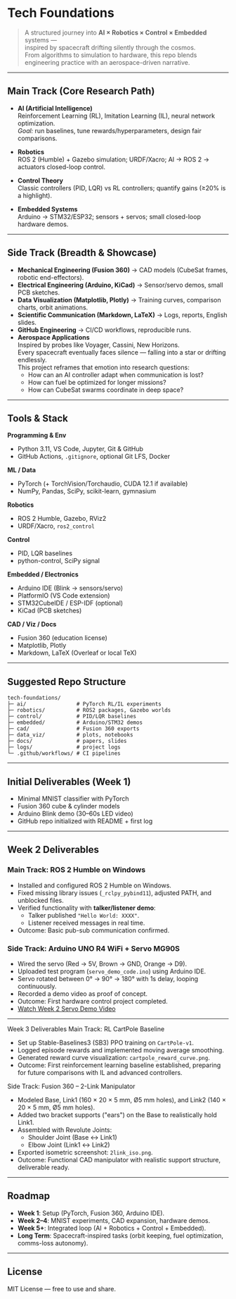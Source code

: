 # Tech Foundations

> A structured journey into **AI × Robotics × Control × Embedded** systems —  
> inspired by spacecraft drifting silently through the cosmos.  
> From algorithms to simulation to hardware, this repo blends engineering practice with an aerospace-driven narrative.

---

## Main Track (Core Research Path)

- **AI (Artificial Intelligence)**  
  Reinforcement Learning (RL), Imitation Learning (IL), neural network optimization.  
  *Goal:* run baselines, tune rewards/hyperparameters, design fair comparisons.

- **Robotics**  
  ROS 2 (Humble) + Gazebo simulation; URDF/Xacro; AI → ROS 2 → actuators closed-loop control.

- **Control Theory**  
  Classic controllers (PID, LQR) vs RL controllers; quantify gains (≥20% is a highlight).

- **Embedded Systems**  
  Arduino → STM32/ESP32; sensors + servos; small closed-loop hardware demos.

---

## Side Track (Breadth & Showcase)

- **Mechanical Engineering (Fusion 360)** → CAD models (CubeSat frames, robotic end-effectors).  
- **Electrical Engineering (Arduino, KiCad)** → Sensor/servo demos, small PCB sketches.  
- **Data Visualization (Matplotlib, Plotly)** → Training curves, comparison charts, orbit animations.  
- **Scientific Communication (Markdown, LaTeX)** → Logs, reports, English slides.  
- **GitHub Engineering** → CI/CD workflows, reproducible runs.  
- **Aerospace Applications**  
  Inspired by probes like Voyager, Cassini, New Horizons.  
  Every spacecraft eventually faces silence — falling into a star or drifting endlessly.  
  This project reframes that emotion into research questions:  
  - How can an AI controller adapt when communication is lost?  
  - How can fuel be optimized for longer missions?  
  - How can CubeSat swarms coordinate in deep space?  

---

## Tools & Stack

**Programming & Env**  
- Python 3.11, VS Code, Jupyter, Git & GitHub  
- GitHub Actions, `.gitignore`, optional Git LFS, Docker  

**ML / Data**  
- PyTorch (+ TorchVision/Torchaudio, CUDA 12.1 if available)  
- NumPy, Pandas, SciPy, scikit-learn, gymnasium  

**Robotics**  
- ROS 2 Humble, Gazebo, RViz2  
- URDF/Xacro, `ros2_control`  

**Control**  
- PID, LQR baselines  
- python-control, SciPy signal  

**Embedded / Electronics**  
- Arduino IDE (Blink → sensors/servo)  
- PlatformIO (VS Code extension)  
- STM32CubeIDE / ESP-IDF (optional)  
- KiCad (PCB sketches)  

**CAD / Viz / Docs**  
- Fusion 360 (education license)  
- Matplotlib, Plotly  
- Markdown, LaTeX (Overleaf or local TeX)  

---

## Suggested Repo Structure

```
tech-foundations/
├─ ai/                # PyTorch RL/IL experiments
├─ robotics/          # ROS2 packages, Gazebo worlds
├─ control/           # PID/LQR baselines
├─ embedded/          # Arduino/STM32 demos
├─ cad/               # Fusion 360 exports
├─ data_viz/          # plots, notebooks
├─ docs/              # papers, slides
├─ logs/              # project logs
└─ .github/workflows/ # CI pipelines
```

---

## Initial Deliverables (Week 1)

- Minimal MNIST classifier with PyTorch  
- Fusion 360 cube & cylinder models  
- Arduino Blink demo (30–60s LED video)  
- GitHub repo initialized with README + first log  

---

## Week 2 Deliverables

### Main Track: ROS 2 Humble on Windows
- Installed and configured ROS 2 Humble on Windows.  
- Fixed missing library issues (`_rclpy_pybind11`), adjusted PATH, and unblocked files.  
- Verified functionality with **talker/listener demo**:
  - Talker published `"Hello World: XXXX"`.
  - Listener received messages in real time.  
- Outcome: Basic pub-sub communication confirmed.

### Side Track: Arduino UNO R4 WiFi + Servo MG90S
- Wired the servo (Red → 5V, Brown → GND, Orange → D9).  
- Uploaded test program (`servo_demo_code.ino`) using Arduino IDE.  
- Servo rotated between 0° → 90° → 180° with 1s delay, looping continuously.  
- Recorded a demo video as proof of concept.  
- Outcome: First hardware control project completed.
- [Watch Week 2 Servo Demo Video](https://github.com/Sean-ZhiXin-Li/tech-foundations/releases/tag/week2-demo)

---

Week 3 Deliverables
Main Track: RL CartPole Baseline
- Set up Stable-Baselines3 (SB3) PPO training on `CartPole-v1`.
- Logged episode rewards and implemented moving average smoothing.
- Generated reward curve visualization: `cartpole_reward_curve.png`.
- Outcome: First reinforcement learning baseline established, preparing for future comparisons with IL and advanced controllers.

Side Track: Fusion 360 – 2-Link Manipulator
- Modeled Base, Link1 (160 × 20 × 5 mm, Ø5 mm holes), and Link2 (140 × 20 × 5 mm, Ø5 mm holes).
- Added two bracket supports ("ears") on the Base to realistically hold Link1.
- Assembled with Revolute Joints:
  - Shoulder Joint (Base ↔ Link1)
  - Elbow Joint (Link1 ↔ Link2)
- Exported isometric screenshot: `2link_iso.png`.
- Outcome: Functional CAD manipulator with realistic support structure, deliverable ready.

---

## Roadmap

- **Week 1**: Setup (PyTorch, Fusion 360, Arduino IDE).  
- **Week 2–4**: MNIST experiments, CAD expansion, hardware demos.  
- **Week 5+**: Integrated loop (AI + Robotics + Control + Embedded).  
- **Long Term**: Spacecraft-inspired tasks (orbit keeping, fuel optimization, comms-loss autonomy).  

---

## License
MIT License — free to use and share.
